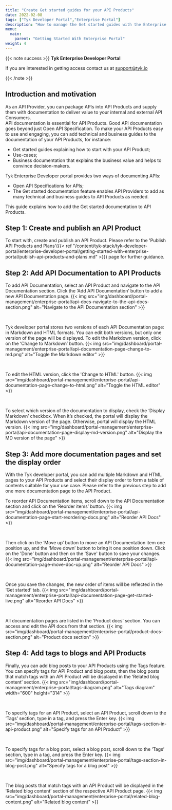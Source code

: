 ```yaml
---
title: "Create Get started guides for your API Products"
date: 2022-02-08
tags: ["Tyk Developer Portal","Enterprise Portal"]
description: "How to manage the Get started guides with the Enterprise Developer portal"
menu:
  main:
    parent: "Getting Started With Enterprise Portal"
weight: 4
---
```


{{< note success >}}
**Tyk Enterprise Developer Portal**

If you are interested in getting access contact us at [support@tyk.io](<mailto:support@tyk.io?subject=Tyk Enterprise Portal Beta>)

{{< /note >}}

## Introduction and motivation

As an API Provider, you can package APIs into API Products and supply them with documentation to deliver value to your internal and external API Consumers.<br/>
API documentation is essential for API Products. Good API documentation goes beyond just Open API Specification. To make your API Products easy to use and engaging, you can add technical and business guides to the documentation of your API Products, for instance:
* Get started guides explaining how to start with your API Product;
* Use-cases;
* Business documentation that explains the business value and helps to convince decision-makers.

Tyk Enterprise Developer portal provides two ways of documenting APIs:
* Open API Specifications for APIs;
* The Get started documentation feature enables API Providers to add as many technical and business guides to API Products as needed.

This guide explains how to add the Get started documentation to API Products.


## Step 1: Create and publish an API Product

To start with, create and publish an API Product. Please refer to the 'Publish API Products and Plans'({{< ref "/content/tyk-stack/tyk-developer-portal/enterprise-developer-portal/getting-started-with-enterprise-portal/publish-api-products-and-plans.md" >}}) page for further guidance.

## Step 2: Add API Documentation to API Products

To add API Documentation, select an API Product and navigate to the API Documentation section.
Click the ‘Add API Documentation’ button to add a new API Documentation page.
{{< img src="img/dashboard/portal-management/enterprise-portal/api-docs-navigate-to-the-api-docs-section.png" alt="Navigate to the API Documentation section" >}}

<br/>

Tyk developer portal stores two versions of each API Documentation page: in Markdown and HTML formats.
You can edit both versions, but only one version of the page will be displayed.
To edit the Markdown version, click on the ‘Change to Markdown’ button.
{{< img src="img/dashboard/portal-management/enterprise-portal/api-documentation-page-change-to-md.png" alt="Toggle the Markdown editor" >}}

<br/>

To edit the HTML version, click the 'Change to HTML' button.
{{< img src="img/dashboard/portal-management/enterprise-portal/api-documentation-page-change-to-html.png" alt="Toggle the HTML editor" >}}

<br/>

To select which version of the documentation to display, check the ‘Display Markdown’ checkbox.
When it’s checked, the portal will display the Markdown version of the page.
Otherwise, portal will display the HTML version.
{{< img src="img/dashboard/portal-management/enterprise-portal/api-documentation-page-display-md-version.png" alt="Display the MD version of the page" >}}


## Step 3: Add more documentation pages and set the display order

With the Tyk developer portal, you can add multiple Markdown and HTML pages to your API Products and select their display order to form a table of contents suitable for your use case.
Please refer to the previous step to add one more documentation page to the API Product.

To reorder API Documentation items, scroll down to the API Documentation section and click on the ‘Reorder items’ button.
{{< img src="img/dashboard/portal-management/enterprise-portal/api-documentation-page-start-reordering-docs.png" alt="Reorder API Docs" >}}

<br/>

Then click on the ‘Move up’ button to move an API Documentation item one position up, and the ‘Move down’ button to bring it one position down. Click on the 'Done' button and then on the 'Save' button to save your changes.
{{< img src="img/dashboard/portal-management/enterprise-portal/api-documentation-page-move-doc-up.png" alt="Reorder API Docs" >}}

<br/>

Once you save the changes, the new order of items will be reflected in the ‘Get started’ tab.
{{< img src="img/dashboard/portal-management/enterprise-portal/api-documentation-page-get-started-live.png" alt="Reorder API Docs" >}}

<br/>

All documentation pages are listed in the ‘Product docs’ section. You can access and edit the API docs from that section.
{{< img src="img/dashboard/portal-management/enterprise-portal/product-docs-section.png" alt="Product docs section" >}}

## Step 4: Add tags to blogs and API Products

Finally, you can add blog posts to your API Products using the Tags feature.
You can specify tags for API Product and blog posts, then the blog posts that match tags with an API Product will be displayed in the ‘Related blog content’ section.
{{< img src="img/dashboard/portal-management/enterprise-portal/tags-diagram.png" alt="Tags diagram" width="600" height="314" >}}

<br/>

To specify tags for an API Product, select an API Product, scroll down to the ‘Tags’ section, type in a tag, and press the Enter key.
{{< img src="img/dashboard/portal-management/enterprise-portal/tags-section-in-api-product.png" alt="Specify tags for an API Product" >}}

<br/>

To specify tags for a blog post, select a blog post, scroll down to the ‘Tags’ section, type in a tag, and press the Enter key.
{{< img src="img/dashboard/portal-management/enterprise-portal/tags-section-in-blog-post.png" alt="Specify tags for a blog post" >}}

<br/>

The blog posts that match tags with an API Product will be displayed in the ‘Related blog content’ section of the respective API Product page.
{{< img src="img/dashboard/portal-management/enterprise-portal/related-blog-content.png" alt="Related blog content" >}}